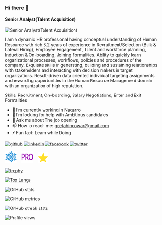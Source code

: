 ### Hi there 👋
#### Senior Analyst(Talent Acquisition) 
![Senior Analyst(Talent Acquisition) ](https://www.linkedin.com/in/geeta-hindowar-46187730/,https://www.facebook.com/geeta.hindowar,https://twitter.com/geetahindowar)

I am a dynamic HR professional having conceptual understanding of Human Resource with rich 3.2 years of experience in Recruitment/Selection (Bulk & Lateral Hiring), Employee Engagement, Talent and workforce planning, Induction & On-boarding, Joining Formalities. Ability to quickly learn organizational processes, workflows, policies and procedures of the company. Exquisite skills in generating, building and sustaining relationships with stakeholders and interacting with decision makers in target organizations. Result-driven data oriented individual targeting assignments and rewarding opportunities in the Human Resource Management domain with an organization of high reputation.

Skills: Recruitment, On-boarding, Salary Negotiations, Enter and Exit Formalities 

- 🔭 I’m currently working In Nagarro 
- 🤔 I’m looking for help with Ambitious candidates 
- 💬 Ask me about The job opening 
- 📫 How to reach me: geetahindowar@gmail.com 
- ⚡ Fun fact: Learn while Doing 


[<img src='https://cdn.jsdelivr.net/npm/simple-icons@3.0.1/icons/github.svg' alt='github' height='40'>](https://github.com/Geeta-hindwar)  [<img src='https://cdn.jsdelivr.net/npm/simple-icons@3.0.1/icons/linkedin.svg' alt='linkedin' height='40'>](https://www.linkedin.com/in/https://www.linkedin.com/in/geeta-hindowar-46187730//)  [<img src='https://cdn.jsdelivr.net/npm/simple-icons@3.0.1/icons/facebook.svg' alt='facebook' height='40'>](https://www.facebook.com/https://www.facebook.com/geeta.hindowar)  [<img src='https://cdn.jsdelivr.net/npm/simple-icons@3.0.1/icons/twitter.svg' alt='twitter' height='40'>](https://twitter.com/https://twitter.com/geetahindowar)  

<a href='https://archiveprogram.github.com/'><img src='https://raw.githubusercontent.com/acervenky/animated-github-badges/master/assets/acbadge.gif' width='40' height='40'></a> <a href='https://github.com/pricing'><img src='https://raw.githubusercontent.com/acervenky/animated-github-badges/master/assets/pro.gif' width='40' height='40'></a> <a href='https://stars.github.com/'><img src='https://raw.githubusercontent.com/acervenky/animated-github-badges/master/assets/starbadge.gif' width='35' height='35'></a> 

[![trophy](https://github-profile-trophy.vercel.app/?username=Geeta-hindwar)](https://github.com/ryo-ma/github-profile-trophy)

[![Top Langs](https://github-readme-stats.vercel.app/api/top-langs/?username=Geeta-hindwar)](https://github.com/anuraghazra/github-readme-stats)

![GitHub stats](https://github-readme-stats.vercel.app/api?username=Geeta-hindwar&show_icons=true)  

![GitHub metrics](https://metrics.lecoq.io/Geeta-hindwar)  

![GitHub streak stats](https://github-readme-streak-stats.herokuapp.com/?user=Geeta-hindwar)  

![Profile views](https://gpvc.arturio.dev/Geeta-hindwar)  





